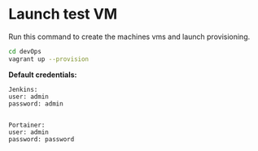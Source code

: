 # Launch test VM

Run this command to create the machines vms and launch provisioning.
```bash
cd devOps
vagrant up --provision
```

<b>Default credentials:</b> 
    
    Jenkins:  
    user: admin
    password: admin
    
    
    Portainer:
    user: admin
    password: password
